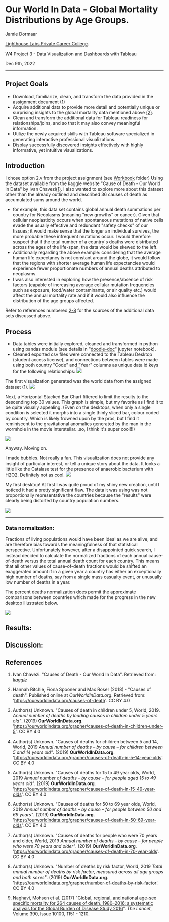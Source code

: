 # Our World In Data - Global Mortality Distributions by Age Groups.

Jamie Dormaar

[Lighthouse Labs Private Career College](https://www.lighthouselabs.ca/en).

W4 Project 3 - Data Visualization and Dashboards with Tableau

Dec 9th, 2022

---

## Project Goals

- Download, familiarize, clean, and transform the data provided in the assignment document [(1)](#ref)
- Acquire additional data to provide more detail and potentially unique or surprising insights to the global mortality data mentioned above [(2)](#ref).
- Clean and transform the additional data for Tableau readiness for relationships/joins, and so that it may also convey meaningful information.
- Utilize the newly acquired skills with Tableau software specialized in generating interactive professional visualizations.
- Display successfully discovered insights effectively with highly informative, yet intuitive visualizations.

<!--
(fill in your description and goals here)
-->

## Introduction

I chose option 2.v from the project assignment (see [Workbook](./Workbook/assignment.md) folder) Using the dataset available from the kaggle website "Cause of Death - Our World in Data" by Ivan Chavezi[(1)](#ref). I also wanted to explore more about this dataset other than the already outlined and described 36 causes of death as accumulated sums around the world.

- for example, this data set contains global annual death summations per country for Neoplasms (meaning "new growths" or cancer). Given that cellular neoplasticity occurs when spontaneous mutations of native cells evade the usually effective and redundant "safety checks" of our tissues; it would make sense that the longer an individual survives, the more probable these infrequent mutations occur. I would therefore suspect that if the total number of a country's deaths were distributed across the ages of the life-span, the data would be skewed to the left.
- Additionally regarding the above example: considering that the average human life expectancy is not constant around the globe, it would follow that the regions with shorter average human life expectancies would experience fewer proportionate numbers of annual deaths attributed to neoplasms.
- I was also interested in exploring how the presence/absence of risk factors (capable of increasing average cellular mutation frequencies such as exposure, food/water contaminants, or air quality etc.) would affect the annual mortality rate and if it would also influence the distribution of the age groups affected.

Refer to references numbered [2-8](#ref) for the sources of the additional data sets discussed above.

<!--
(Fill in which Option you chose, either 1 or 2. List the dataset you selected for the project if you selected Option 2. Also, discuss the visualizations you created, and why.

For Option 2, also identify what your data question was, and how you went through the prompts.)
-->

## Process

- Data tables were initially explored, cleaned and transformed in python using pandas module (see details in "[doodle-doc](./Workbook/W4P3_Tableau_doodle_doc.ipynb)" jupyter notebook).
- Cleaned exported csv files were connected to the Tableau Desktop (student access license), and connections between tables were made using both country "Code" and "Year" columns as unique data id keys for the following relationships:
  ![](./Images/tableau_table_connections.png)

<!--
### Step 1)
### Step 2)
## Methods and Procedure:
## Procedure:
-->

The first visualization generated was the world data from the assigned dataset (1).
![](./Images/deaths_filters_country_year.png)

Next, a Horizontal Stacked Bar Chart filtered to limit the results to the descending top 30 values. This graph is simple, but my favorite as I find it to be quite visually appealing. (Even on the desktops, when only a single condition is selected it morphs into a single thinly sliced bar, colour coded by country. Which is likely frowned upon by the pros, but I find it reminiscent to the gravitational anomalies generated by the man in the wormhole in the movie Interstellar...so, I think it's super cool!!!)

![](./Images/top_30_causes_stacked_bar_chart.png)

Anyway. Moving on.

I made bubbles. Not really a fan. This visualization does not provide any insight of particular interest, or tell a unique story about the data. It looks a little like the Catalase test for the presence of anaerobic bacterium with H2O2. Definitely not as cool.
![](./Images/bubble_chart.png)

My first desktop! At first I was quite proud of my shiny new creation, until I noticed it had a pretty significant flaw. The data it was using was not proportionally representative the countries because the "results" were clearly being distorted by country population numbers.

![](./Images/global_summary_desktop.png)

---

### Data normalization:

Fractions of living populations would have been ideal as we are alive, and are therefore bias towards the meaningfulness of that statistical perspective. Unfortunately however, after a disappointed quick search, I instead decided to calculate the normalized fractions of each annual cause-of-death versus the total annual death count for each country. This means that all other values of cause-of-death fractions would be shifted an exaggerated amount if in a given year a country has either an exceptionally high number of deaths, say from a single mass casualty event, or unusually low number of deaths in a year.

The percent deaths normalization does permit the approximate comparisons between countries which made for the progress in the new desktop illustrated below.

![](./Images/deaths_by_year_perc_ages_desktop.png)

## Results:

## Discussion:

<!--
## Challenges
(discuss challenges you faced in the project)

## Future Goals
(what would you do if you had more time?)
-->

<!--


-->
<a name="ref"/>

## References

<!--1. Surname, F. (2021) Title title of titleynesses of article. _Name of Page._ https://urly-ish.ness.business/goods.live.here-->

1. Ivan Chavezi. "Causes of Death - Our World In Data". Retrieved from: [_kaggle_](https://www.kaggle.com/datasets/ivanchvez/causes-of-death-our-world-in-data?resource=download)

2. Hannah Ritchie, Fiona Spooner and Max Roser (2018) - "Causes of death". Published online at _OurWorldInData.org_. Retrieved from: 'https://ourworldindata.org/causes-of-death'. CC BY 4.0

3. Author(s) Unknown. "Causes of death in children under 5, World, 2019.
   _Annual number of deaths by leading causes in children under 5 years old"_. (2019) **OurWorldInData.org**. 'https://ourworldindata.org/grapher/causes-of-death-in-children-under-5'. CC BY 4.0

4. Author(s) Unknown. "Causes of deaths for children between 5 and 14, World, 2019
   _Annual number of deaths – by cause – for children between 5 and 14 years old"_. (2019) **OurWorldInData.org**. 'https://ourworldindata.org/grapher/causes-of-death-in-5-14-year-olds'. CC BY 4.0

5. Author(s) Unknown. "Causes of deaths for 15 to 49 year olds, World, 2019
   _Annual number of deaths – by cause – for people aged 15 to 49 years old"_. (2019) **OurWorldInData.org**. 'https://ourworldindata.org/grapher/causes-of-death-in-15-49-year-olds'. CC BY 4.0

6. Author(s) Unknown. "Causes of deaths for 50 to 69 year olds, World, 2019
   _Annual number of deaths – by cause – for people between 50 and 69 years"_. (2019) **OurWorldInData.org**. 'https://ourworldindata.org/grapher/causes-of-death-in-50-69-year-olds'. CC BY 4.0

7. Author(s) Unknown. "Causes of deaths for people who were 70 years and older, World, 2019
   _Annual number of deaths – by cause – for people who were 70 years and older"_. (2019) **OurWorldInData.org**. 'https://ourworldindata.org/grapher/causes-of-death-in-70-year-olds'. CC BY 4.0

8. Author(s) Unknown. "Number of deaths by risk factor, World, 2019
   _Total annual number of deaths by risk factor, measured across all age groups and both sexes"_. (2019) **OurWorldInData.org**. 'https://ourworldindata.org/grapher/number-of-deaths-by-risk-factor'. CC BY 4.0

9. Naghavi, Mohsen et al. (2017) "[Global, regional, and national age-sex specific mortality for 264 causes of death, 1980–2016: a systematic analysis for the Global Burden of Disease Study 2016](<https://www.thelancet.com/journals/lancet/article/PIIS0140-6736(17)32152-9/fulltext#seccestitle10>)". _The Lancet_, Volume 390, Issue 10100, 1151 - 1210.
